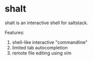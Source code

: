 # shalt
shalt is an interactive shell for saltstack.

Features:
1. shell-like interactive "commandline"
2. limited tab autocompletion
3. remote file editing using vim
